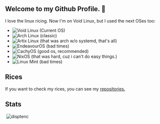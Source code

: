 ## Welcome to my Github Profile. 👋

<!--
- 🌱 I’m currently learning ...
- 👯 I’m looking to collaborate on ...
- 🤔 I’m looking for help with ...
- 💬 Ask me about ricing.
- 📫 How to reach me: 
- 😄 Pronouns: 
-->

I love the linux ricing.
Now I'm on Void Linux, but I used the next OSes too:

- ![Void Linux](https://voidlinux.org) (Current OS)
- ![Arch Linux](https://archlinux.org) (classic)
- ![Artix Linux](https://artixlinux.org) (that was arch w/o systemd, that's all)
- ![EndeavourOS](https://endeavouros.com) (bad times)
- ![CachyOS](https://cachyos.org) (good os, recommended)
- ![NixOS](https://nixos.org) (that was hard, cuz i can't do easy things.)
- ![Linux Mint](https://linuxmint.com) (bad times)

## Rices
If you want to check my rices, you can see my [repositories.](https://github.com/disptenc?tab=repositories)

## Stats

<p>&nbsp;<img align="center" src="https://github-readme-stats.vercel.app/api?username=disptenc&show_icons=true&locale=en" alt="disptenc" /></p>
